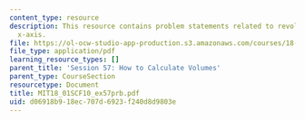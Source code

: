 ```yaml
---
content_type: resource
description: This resource contains problem statements related to revolution about
  x-axis.
file: https://ol-ocw-studio-app-production.s3.amazonaws.com/courses/18-01sc-single-variable-calculus-fall-2010/d06918b918ec707d6923f240d8d9803e_MIT18_01SCF10_ex57prb.pdf
file_type: application/pdf
learning_resource_types: []
parent_title: 'Session 57: How to Calculate Volumes'
parent_type: CourseSection
resourcetype: Document
title: MIT18_01SCF10_ex57prb.pdf
uid: d06918b9-18ec-707d-6923-f240d8d9803e
---
```

